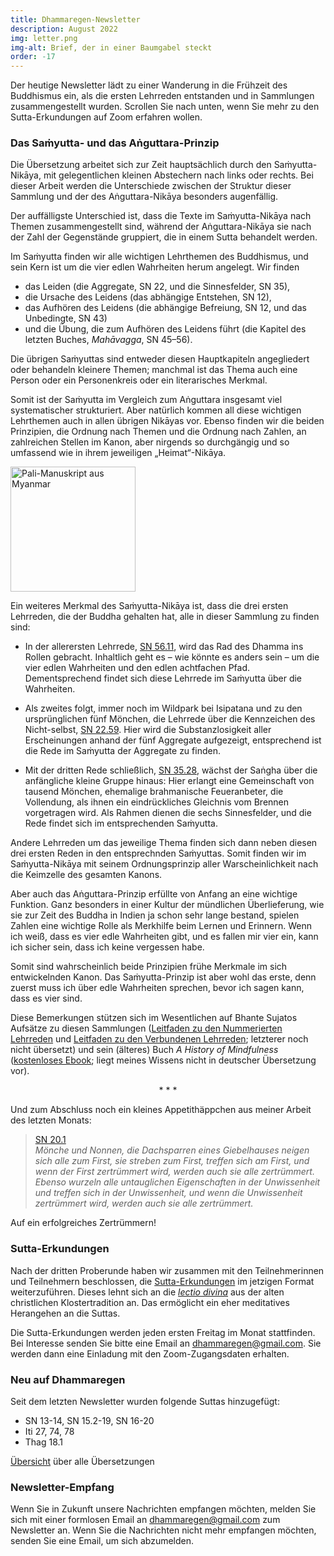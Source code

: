 ```yaml
---
title: Dhammaregen-Newsletter
description: August 2022
img: letter.png
img-alt: Brief, der in einer Baumgabel steckt
order: -17
---
```


Der heutige Newsletter lädt zu einer Wanderung in die Frühzeit des Buddhismus ein, als die ersten Lehrreden entstanden und in Sammlungen zusammengestellt wurden. Scrollen Sie nach unten, wenn Sie mehr zu den Sutta-Erkundungen auf Zoom erfahren wollen.

### Das Saṁyutta- und das Aṅguttara-Prinzip

Die Übersetzung arbeitet sich zur Zeit hauptsächlich durch den Saṁyutta-Nikāya, mit gelegentlichen kleinen Abstechern nach links oder rechts. Bei dieser Arbeit werden die Unterschiede zwischen der Struktur dieser Sammlung und der des Aṅguttara-Nikāya besonders augenfällig. 

Der auffälligste Unterschied ist, dass die Texte im Saṁyutta-Nikāya nach Themen zusammengestellt sind, während der Aṅguttara-Nikāya sie nach der Zahl der Gegenstände gruppiert, die in einem Sutta behandelt werden.

Im Saṁyutta finden wir alle wichtigen Lehrthemen des Buddhismus, und sein Kern ist um die vier edlen Wahrheiten herum angelegt. Wir finden 
- das Leiden (die Aggregate, SN 22, und die Sinnesfelder, SN 35), 
- die Ursache des Leidens (das abhängige Entstehen, SN 12), 
- das Aufhören des Leidens (die abhängige Befreiung, SN 12, und das Unbedingte, SN 43) 
- und die Übung, die zum Aufhören des Leidens führt (die Kapitel des letzten Buches, *Mahāvagga*, SN 45–56). 

Die übrigen Saṁyuttas sind entweder diesen Hauptkapiteln angegliedert oder behandeln kleinere Themen; manchmal ist das Thema auch eine Person oder ein Personenkreis oder ein literarisches Merkmal.

Somit ist der Saṁyutta im Vergleich zum Aṅguttara insgesamt viel systematischer strukturiert. Aber natürlich kommen all diese wichtigen Lehrthemen auch in allen übrigen Nikāyas vor. Ebenso finden wir die beiden Prinzipien, die Ordnung nach Themen und die Ordnung nach Zahlen, an zahlreichen Stellen im Kanon, aber nirgends so durchgängig und so umfassend wie in ihrem jeweiligen „Heimat“-Nikāya.

<a title="Pali-Manuskript aus Myanmar, Foto von SuttaCentral.net, Lizenz: https://suttacentral.net/licensing?lang=de" href="https://suttacentral.net/img/home-page/pali6.avif"><img height="200" alt="Pali-Manuskript aus Myanmar" src="https://suttacentral.net/img/home-page/pali6.avif"></a>

Ein weiteres Merkmal des Saṁyutta-Nikāya ist, dass die drei ersten Lehrreden, die der Buddha gehalten hat, alle in dieser Sammlung zu finden sind: 
- In der allerersten Lehrrede, [SN 56.11](/suttas/#sn56.11/de/sabbamitta:0.1), wird das Rad des Dhamma ins Rollen gebracht. Inhaltlich geht es – wie könnte es anders sein – um die vier edlen Wahrheiten und den edlen achtfachen Pfad. Dementsprechend findet sich diese Lehrrede im Saṁyutta über die Wahrheiten. 

- Als zweites folgt, immer noch im Wildpark bei Isipatana und zu den ursprünglichen fünf Mönchen, die Lehrrede über die Kennzeichen des Nicht-selbst, [SN 22.59](/suttas/#sn22.59/de/sabbamitta:0.1). Hier wird die Substanzlosigkeit aller Erscheinungen anhand der fünf Aggregate aufgezeigt, entsprechend ist die Rede im Saṁyutta der Aggregate zu finden.

- Mit der dritten Rede schließlich, [SN 35.28](/suttas/#sn35.28/de/sabbamitta:0.1), wächst der Saṅgha über die anfängliche kleine Gruppe hinaus: Hier erlangt eine Gemeinschaft von tausend Mönchen, ehemalige brahmanische Feueranbeter, die Vollendung, als ihnen ein eindrückliches Gleichnis vom Brennen vorgetragen wird. Als Rahmen dienen die sechs Sinnesfelder, und die Rede findet sich im entsprechenden Saṁyutta.

Andere Lehrreden um das jeweilige Thema finden sich dann neben diesen drei ersten Reden in den entsprechnden Saṁyuttas. Somit finden wir im Saṁyutta-Nikāya mit seinem Ordnungsprinzip aller Warscheinlichkeit nach die Keimzelle des gesamten Kanons.

Aber auch das Aṅguttara-Prinzip erfüllte von Anfang an eine wichtige Funktion. Ganz besonders in einer Kultur der mündlichen Überlieferung, wie sie zur Zeit des Buddha in Indien ja schon sehr lange bestand, spielen Zahlen eine wichtige Rolle als Merkhilfe beim Lernen und Erinnern. Wenn ich weiß, dass es vier edle Wahrheiten gibt, und es fallen mir vier ein, kann ich sicher sein, dass ich keine vergessen habe.

Somit sind wahrscheinlich beide Prinzipien frühe Merkmale im sich entwickelnden Kanon. Das Saṁyutta-Prinzip ist aber wohl das erste, denn zuerst muss ich über edle Wahrheiten sprechen, bevor ich sagen kann, dass es vier sind.

Diese Bemerkungen stützen sich im Wesentlichen auf Bhante Sujatos Aufsätze zu diesen Sammlungen ([Leitfaden zu den Nummerierten Lehrreden](https://suttacentral.net/an-guide-sujato?lang=de) und [Leitfaden zu den Verbundenen Lehrreden](https://suttacentral.net/sn-guide-sujato?lang=de); letzterer noch nicht übersetzt) und sein (älteres) Buch *A History of Mindfulness* ([kostenloses Ebook](https://www.lulu.com/en/en/shop/bhikkhu-sujato/a-history-of-mindfulness/ebook/product-20401381.html?page=1&pageSize=4); liegt meines Wissens nicht in deutscher Übersetzung vor).

<div style="text-align: center;">* * *</div>

Und zum Abschluss noch ein kleines Appetithäppchen aus meiner Arbeit des letzten Monats:
>[SN 20.1](/suttas/#sn20.1/de/sabbamitta:1.4)  
>*Mönche und Nonnen, die Dachsparren eines Giebelhauses neigen sich alle zum First, sie streben zum First, treffen sich am First, und wenn der First zertrümmert wird, werden auch sie alle zertrümmert. Ebenso wurzeln alle untauglichen Eigenschaften in der Unwissenheit und treffen sich in der Unwissenheit, und wenn die Unwissenheit zertrümmert wird, werden auch sie alle zertrümmert.*

Auf ein erfolgreiches Zertrümmern!

### Sutta-Erkundungen 

Nach der dritten Proberunde haben wir zusammen mit den Teilnehmerinnen und Teilnehmern beschlossen, die [Sutta-Erkundungen](/wiki/Erkundungen) im jetzigen Format weiterzuführen. Dieses lehnt sich an die [*lectio divina*](https://de.wikipedia.org/wiki/Lectio_divina) aus der alten christlichen Klostertradition an. Das ermöglicht ein eher meditatives Herangehen an die Suttas.

Die Sutta-Erkundungen werden jeden ersten Freitag im Monat stattfinden. Bei Interesse senden Sie bitte eine Email an [dhammaregen@gmail.com](mailto:dhammaregen@gmail.com). Sie werden dann eine Einladung mit den Zoom-Zugangsdaten erhalten.

### Neu auf Dhammaregen

Seit dem letzten Newsletter wurden folgende Suttas hinzugefügt:

- SN 13-14, SN 15.2-19, SN 16-20
- Iti 27, 74, 78
- Thag 18.1

[Übersicht](/Übersetzung/Übersicht) über alle Übersetzungen

### Newsletter-Empfang

Wenn Sie in Zukunft unsere Nachrichten empfangen möchten, melden Sie sich mit einer formlosen Email an [dhammaregen@gmail.com](mailto:dhammaregen@gmail.com) zum Newsletter an. Wenn Sie die Nachrichten nicht mehr empfangen möchten, senden Sie eine Email, um sich abzumelden.